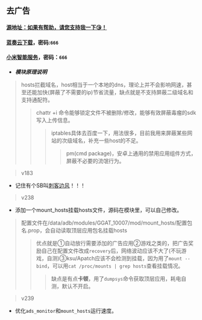 ## 去广告
#### [源地址：如果有帮助，请您支持我一下😘！](https://lingeringsound.github.io/10007)
#### [蓝奏云下载](https://keytoolazy.lanzn.com/b03j67j0f)，密码:`666`
#### [小米智能服务](https://keytoolazy.lanzn.com/b007t52m1i)，密码：`666`

- ***模块原理说明***
 > hosts拦截域名，host相当于一个本地的dns，理论上并不会影响网速，甚至还能加快(屏蔽了不需要的ip)节省流量，缺点就是不支持屏蔽二级域名和支持通配符。
 >> chattr +i 命令能够锁定文件不被删除/修改，能够有效屏蔽毒瘤的sdk写入上传信息。
 >>> iptables具体去百度一下，用法很多，目前我用来屏蔽某些网站的次级域名，补充一些host的不足。
 >>>> pm(cmd package)，安卓上通用的禁用应用组件方式，屏蔽不必要的流氓行为。

>v183
 - 记住有个SB叫[刺客边风](https://m.bilibili.com/space/21131684)！！！
>v238
 - 添加一个mount_hosts挂载hosts文件，源码在模块里，可以自己修改。
 > 配置文件在/data/adb/modules/GGAT_10007/mod/mount_hosts/配置包名.prop，会自动读取顶层应用包名挂载hosts
 >> 优点就是①自动放行需要添加的广告应用②游戏之类的，把广告奖励自己在配置文件改成`recovery`后，网络波动应该不大了(不玩游戏，自测)③ksu/Apatch应该不会检测到挂载，因为用了`mount --bind`，可以用`cat /proc/mounts | grep hosts`查看挂载情况。
 >>> 缺点是有点**卡顿**，用了`dumpsys`命令获取顶层应用，耗电自测，默认不开启。

>v239
 - 优化`ads_monitor`和`mount_hosts`运行速度。
